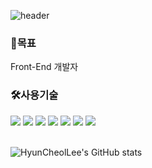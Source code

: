 <!--
**HyeonCheol-Lee/HyeonCheol-Lee** is a ✨ _special_ ✨ repository because its `README.md` (this file) appears on your GitHub profile.

Here are some ideas to get you started:

- 🔭 I’m currently working on ...
- 🌱 I’m currently learning ...
- 👯 I’m looking to collaborate on ...
- 🤔 I’m looking for help with ...
- 💬 Ask me about ...
- 📫 How to reach me: ...
- 😄 Pronouns: ...
- ⚡ Fun fact: ...
-->
![header](https://capsule-render.vercel.app/api?type=rect&color=gradient&text=HyunCheolLee&fontColor=ffffff&fontAlign=30&fontSize=30&textBg=true&desc=LHC's%20%27Github&descAlign=60&descAlignY=50&descSize=35)

<h3>🌟목표</h3>
Front-End 개발자

<h3>🛠사용기술</h3>
<div>
  <!--JavaScript-->
  <img src="https://img.shields.io/badge/javascript-F7DF1E?style=for-the-badge&logo=javascript&logoColor=black">
  <!--React-->
  <img src="https://img.shields.io/badge/react-61DAFB?style=for-the-badge&logo=react&logoColor=black">
  <!--HTML-->
  <img src="https://img.shields.io/badge/html-E34F26?style=for-the-badge&logo=html5&logoColor=white">
  <!--CSS-->
  <img src="https://img.shields.io/badge/css-1572B6?style=for-the-badge&logo=css3&logoColor=white">
  <!--Java-->
  <img src="https://img.shields.io/badge/JAVA-007396?style=for-the-badge&logo=java&logoColor=black">
  <!--github-->
  <img src="https://img.shields.io/badge/github-181717?style=for-the-badge&logo=github&logoColor=white">
  <!--bootstrap-->
  <img src="https://img.shields.io/badge/bootstrap-7952B3?style=for-the-badge&logo=bootstrap&logoColor=black">


</div>

<br>

![HyunCheolLee's GitHub stats](https://github-readme-stats.vercel.app/api?username=HyunCheol-Lee&show_icons=true&theme=transparent)













